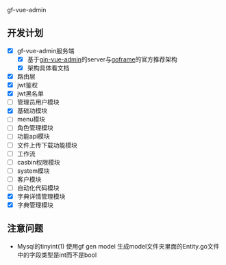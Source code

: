 gf-vue-admin

## 开发计划

- [x] gf-vue-admin服务端
  - [x] 基于[gin-vue-admin](https://github.com/flipped-aurora/gin-vue-admin)的server与[goframe](https://goframe.org/start/index)的官方推荐架构
  - [x] 架构具体看文档
- [x] 路由层
- [x] jwt鉴权
- [x] jwt黑名单
- [ ] 管理员用户模块
- [x] 基础功模块
- [ ] menu模块
- [ ] 角色管理模块
- [ ] 功能api模块
- [ ] 文件上传下载功能模块
- [ ] 工作流
- [ ] casbin权限模块
- [ ] system模块
- [ ] 客户模块
- [ ] 自动化代码模块
- [x] 字典详情管理模块
- [x] 字典管理模块

## 注意问题
- Mysql的tinyint(1) 使用gf gen model 生成model文件夹里面的Entity.go文件中的字段类型是int而不是bool